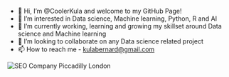 - 👋 Hi, I’m @CoolerKula and welcome to my GitHub Page!
- 👀 I’m interested in Data science, Machine learning, Python, R and AI
- 🌱 I’m currently working, learning and growing my skillset around Data science and Machine learning
- 💞️ I’m looking to collaborate on any Data science related project
- 📫 How to reach me - kulabernard@gmail.com
 
 ![SEO Company Piccadilly London](https://user-images.githubusercontent.com/88874523/158552170-6a601096-d143-4866-876e-d2ace74f373a.gif)
<!---
CoolerKula/CoolerKula is a ✨ special ✨ repository because its `README.md` (this file) appears on your GitHub profile.
You can click the Preview link to take a look at your changes.
--->
